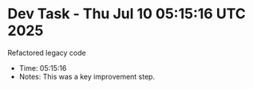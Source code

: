 # Dev Task - Thu Jul 10 05:15:16 UTC 2025
Refactored legacy code
- Time: 05:15:16
- Notes: This was a key improvement step.
